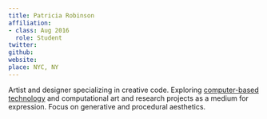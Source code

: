 ```yaml
---
title: Patricia Robinson
affiliation:
- class: Aug 2016
  role: Student
twitter: 
github: 
website: 
place: NYC, NY
---
```

Artist and designer specializing in creative code. Exploring [computer-based technology](https://ccrma.stanford.edu/) and computational art and research projects as a medium for expression. Focus on generative and procedural aesthetics.